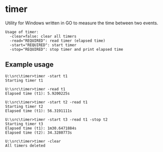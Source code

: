 ﻿timer
=====

Utility for Windows written in GO to measure the time between two events.

~~~
Usage of timer:
  -clear=false: clear all timers
  -read="REQUIRED": read timer (elapsed time)
  -start="REQUIRED": start timer
  -stop="REQUIRED": stop timer and print elapsed time
~~~

Example usage
-------------

~~~
U:\src\timer>timer -start t1
Starting timer t1

U:\src\timer>timer -read t1
Elapsed time (t1): 5.9200225s

U:\src\timer>timer -start t2 -read t1
Starting timer t2
Elapsed time (t1): 56.3191111s

U:\src\timer>timer -start t3 -read t1 -stop t2
Starting timer t3
Elapsed time (t1): 1m30.6471884s
Elapsed time (t2): 34.3280773s

U:\src\timer>timer -clear
All timers deleted
~~~
